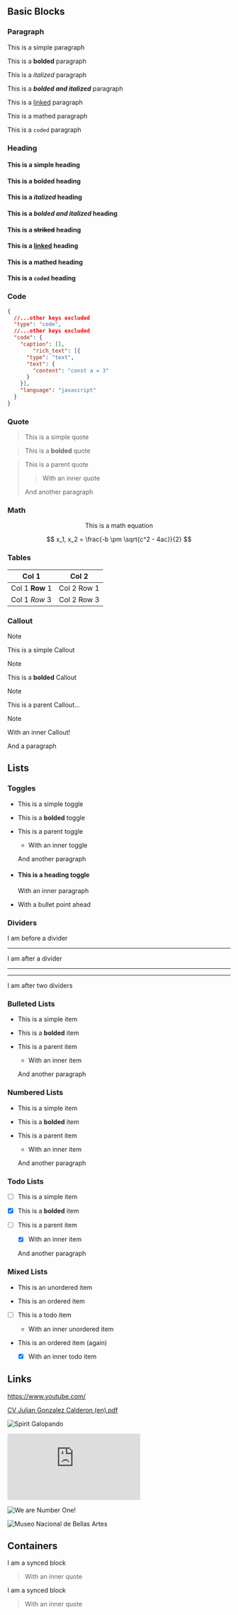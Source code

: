 ## Basic Blocks

### Paragraph

This is a simple paragraph

This is a **bolded** paragraph

This is a _italized_ paragraph

This is a _**bolded and italized**_ paragraph

This is a [linked](http://www.google.com/) paragraph

This is a $\text{mathed}$ paragraph

This is a `coded` paragraph

### Heading

#### This is a simple heading

#### This is a **bolded** heading

#### This is a _italized_ heading

#### This is a _**bolded and italized**_ heading

#### This is a ~~striked~~ heading

#### This is a [linked](http://www.google.com/) heading

#### This is a $\text{mathed}$ heading

#### This is a `coded` heading

### Code

```json
{
  //...other keys excluded
  "type": "code",
  //...other keys excluded
  "code": {
   	"caption": [],
 		"rich_text": [{
      "type": "text",
      "text": {
        "content": "const a = 3"
      }
    }],
    "language": "javascript"
  }
}
```

### Quote

> This is a simple quote

> This is a **bolded** quote

> This is a parent quote
>
> > With an inner quote
>
> And another paragraph

### Math

$$
\text{This is a math equation}
$$

$$
x_1, x_2 = \frac{-b \pm \sqrt{c^2 - 4ac}}{2}
$$

### Tables

| Col 1           | Col 2       |
| --------------- | ----------- |
| Col 1 **Row** 1 | Col 2 Row 1 |
| Col 1 _Row_ 3   | Col 2 Row 3 |

### Callout

> [!note]
> This is a simple Callout

> [!note]
> This is a **bolded** Callout

> [!note]
> This is a parent Callout…
>
> > [!note]
> > With an inner Callout!
>
> And a paragraph

## Lists

### Toggles

* This is a simple toggle

* This is a **bolded** toggle

* This is a parent toggle

  * With an inner toggle

  And another paragraph

* #### This is a heading toggle

  With an inner paragraph

* With a bullet point ahead

### Dividers

I am before a divider

***

I am after a divider

***

***

I am after two dividers

### Bulleted Lists

* This is a simple item

* This is a **bolded** item

* This is a parent item

  * With an inner item

  And another paragraph

### Numbered Lists

* This is a simple item

* This is a **bolded** item

* This is a parent item

  * With an inner item

  And another paragraph

### Todo Lists

* [ ] This is a simple item

* [x] This is a **bolded** item

* [ ] This is a parent item

  * [x] With an inner item

  And another paragraph

### Mixed Lists

* This is an unordered item

* This is an ordered item

* [ ] This is a todo item

  * With an inner unordered item

* This is an ordered item (again)

  * [x] With an inner todo item

## Links

<https://www.youtube.com/>

[CV Julian Gonzalez Calderon (en).pdf](https://prod-files-secure.s3.us-west-2.amazonaws.com/d4d5bb19-88f8-434c-a8f6-02428c700a6d/c2f47965-689d-4579-a5f0-3371e886ee15/CV_Julian_Gonzalez_Calderon_%28en%29.pdf?X-Amz-Algorithm=AWS4-HMAC-SHA256\&X-Amz-Content-Sha256=UNSIGNED-PAYLOAD\&X-Amz-Credential=AKIAT73L2G45HZZMZUHI%2F20240123%2Fus-west-2%2Fs3%2Faws4_request\&X-Amz-Date=20240123T165507Z\&X-Amz-Expires=3600\&X-Amz-Signature=543dc2c2f5851b1f8c272dc902ffa2182f1a43af96373b5f56cd6fbab1b4a218\&X-Amz-SignedHeaders=host\&x-id=GetObject)

![Spirit Galopando](https://prod-files-secure.s3.us-west-2.amazonaws.com/d4d5bb19-88f8-434c-a8f6-02428c700a6d/381d99c0-e3c0-45a0-98a9-56e1075c64bc/Untitled.png?X-Amz-Algorithm=AWS4-HMAC-SHA256\&X-Amz-Content-Sha256=UNSIGNED-PAYLOAD\&X-Amz-Credential=AKIAT73L2G45HZZMZUHI%2F20240123%2Fus-west-2%2Fs3%2Faws4_request\&X-Amz-Date=20240123T165508Z\&X-Amz-Expires=3600\&X-Amz-Signature=786183184a1f594317e03e7ad0f8f406fda2c3728e56ed023dd3ac0d54d1ef38\&X-Amz-SignedHeaders=host\&x-id=GetObject)

![](https://prod-files-secure.s3.us-west-2.amazonaws.com/d4d5bb19-88f8-434c-a8f6-02428c700a6d/8613a46d-9d31-4e63-9011-b9a811b50d07/CV_Julian_Gonzalez_Calderon_%28en%29.pdf?X-Amz-Algorithm=AWS4-HMAC-SHA256\&X-Amz-Content-Sha256=UNSIGNED-PAYLOAD\&X-Amz-Credential=AKIAT73L2G45HZZMZUHI%2F20240123%2Fus-west-2%2Fs3%2Faws4_request\&X-Amz-Date=20240123T165508Z\&X-Amz-Expires=3600\&X-Amz-Signature=b80b6057f36aee7c8628ab369315505135a8b61be7e94c1828f7d355a0b9b27b\&X-Amz-SignedHeaders=host\&x-id=GetObject)

![We are Number One!](https://www.youtube.com/watch?v=zt0Un7OVPjE\&list=LL\&index=168)

![Museo Nacional de Bellas Artes](https://www.google.com/maps/embed?pb=!1m18!1m12!1m3!1d13138.566325268608!2d-58.38310044999999!3d-34.5879346!2m3!1f0!2f0!3f0!3m2!1i1024!2i768!4f13.1!3m3!1m2!1s0x95bccaa199c2f643%3A0x49e543b8331abe7d!2sMuseo%20Nacional%20de%20Bellas%20Artes!5e0!3m2!1ses-419!2sar!4v1705965886253!5m2!1ses-419!2sar)

## Containers

I am a synced block

> With an inner quote

I am a synced block

> With an inner quote
